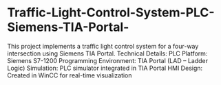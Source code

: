 # Traffic-Light-Control-System-PLC-Siemens-TIA-Portal-
This project implements a traffic light control system for a four-way intersection using Siemens TIA Portal.
Technical Details:
PLC Platform: Siemens S7-1200
Programming Environment: TIA Portal (LAD – Ladder Logic)
Simulation: PLC simulator integrated in TIA Portal
HMI Design: Created in WinCC for real-time visualization
